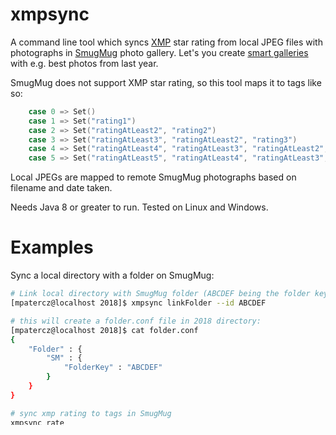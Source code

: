 # xmpsync

A command line tool which syncs [XMP](https://en.wikipedia.org/wiki/Extensible_Metadata_Platform) star rating from local JPEG files with photographs in [SmugMug](https://www.smugmug.com/about) photo gallery. Let's you create [smart galleries](http://help.smugmug.com/customer/portal/articles/93308-what-are-smart-galleries-gather-photos-based-on-keywords-) with e.g. best photos from last year.

SmugMug does not support XMP star rating, so this tool maps it to tags like so:

```scala
	case 0 => Set()
	case 1 => Set("rating1")
	case 2 => Set("ratingAtLeast2", "rating2")
	case 3 => Set("ratingAtLeast3", "ratingAtLeast2", "rating3")
	case 4 => Set("ratingAtLeast4", "ratingAtLeast3", "ratingAtLeast2", "rating4")
	case 5 => Set("ratingAtLeast5", "ratingAtLeast4", "ratingAtLeast3", "ratingAtLeast2", "rating5")
```

Local JPEGs are mapped to remote SmugMug photographs based on filename and date taken.

Needs Java 8 or greater to run. Tested on Linux and Windows.

# Examples

Sync a local directory with a folder on SmugMug:

```bash
# Link local directory with SmugMug folder (ABCDEF being the folder key):
[mpatercz@localhost 2018]$ xmpsync linkFolder --id ABCDEF

# this will create a folder.conf file in 2018 directory:
[mpatercz@localhost 2018]$ cat folder.conf
{
    "Folder" : {
        "SM" : {
            "FolderKey" : "ABCDEF"
        }
    }
}

# sync xmp rating to tags in SmugMug
xmpsync rate
(...)
[xmpsync-akka.actor.default-dispatcher-7] INFO org.paterczm.xmpsync.akka.Master - Processing of 7 batches complete. 0 batches abandoned due to failures, totalRemoteImages=348, localImagesMatched=345, remoteImagesUpdated=0

# Since the folder is already linked, all you have to do to re-sync rating is to call xmpsync rate

```

You can link to albums in a similar way.

Use searchAlbums command to easly find the album key of the album you want to link:

```bash
[mpatercz@localhost 2018]$ xmpsync searchAlbums -q winter
SMAlbum(Winter something something,http://photo.marek-paterczyk.net/...,ABCDEF)
```
(searchFolders is not available yet)

For a list of all commands and features, call `xmpsync --help`.

# Download

* [version 2.0.0](http://www.marek-paterczyk.net/index.php?show=download&url=images/java/xmpsync/xmpsync-2.0.0-SNAPSHOT-jar-with-dependencies.jar)

# Setup

## Running

```
$ java -jar xmpsync-2.0.0-SNAPSHOT-jar-with-dependencies.jar
```

For convenience, add a [bash script](etc) to your classpath. You can do similar thing using a bat file in Windows, but I have no example.

## Configuration

1. First, you need to apply for [SmugMug api key and secret](https://api.smugmug.com/api/developer/apply). Normally this is done by the owner of the application, but, since this is a local command line client, I'm not giving mine away. Their supposed to be secret after all :)
2. Once you have the SmugMug api key and secret, configure them with `xmpsync config --smKey <key> --smSecret <secret>`
3. Last step is to login to your account. It's an interactive process that can be triggered with any command which requires connection to SmugMug, e.g.:

```bash
[mpatercz@localhost 2018]$ xmpsync searchAlbums -q winter
What is your SmugMug username?
mysmname
Go to https://api.smugmug.com/services/oauth/1.0a/authorize?... to obtain verifier code. Paste it here and press enter.
12345
```

# Build

```bash
mvn clean install
(...)

$ java -jar target/xmpsync-2.0.0-SNAPSHOT-jar-with-dependencies.jar
Error: Command required
Try --help for more information.
```

# Disclaimer

This tool is provided "as is", without any expressed or implied warranty. Use at your own risk.




